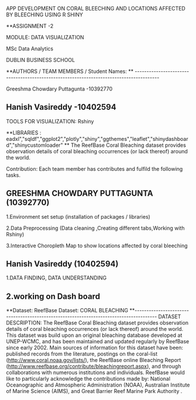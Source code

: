 APP DEVELOPMENT ON CORAL BLEECHING AND LOCATIONS AFFECTED BY BLEECHING USING R SHINY

**ASSIGNMENT -2

MODULE: DATA VISUALIZATION

MSc Data Analytics

DUBLIN BUSINESS SCHOOL

**AUTHORS / TEAM MEMBERS / Student Names: ** ----------------------------------------------------------------------------------------

Greeshma Chowdary Puttagunta -10392770

Hanish Vasireddy -10402594
-------------------------------------------------------------------------------------------------------------------------------------
TOOLS FOR VISUALIZATION: Rshiny

**LIBRARIES : eadxl","sqldf","ggplot2","plotly","shiny","ggthemes","leaflet","shinydashboard","shinycustomloader" **
The ReefBase Coral Bleaching dataset provides observation details of coral bleaching occurrences (or lack thereof) around the world. 


Contribution: Each team member has contributes and fulfild the following tasks.

GREESHMA CHOWDARY PUTTAGUNTA (10392770)
---------------------------------------------------------------------------------------------------

1.Environment set setup (installation of packages / libraries)

2.Data Preprocessing (Data cleaning ,Creating different tabs,Working with Rshiny)

3.Interactive Choropleth Map to show locations affected by coral bleeching 


Hanish Vasireddy (10402594)
--------------------------------------------------------------------------------------------------------

1.DATA FINDING, DATA UNDERSTANDING

2.working on Dash board 
--------------------------------------------------------------------------------------------------------------------------------------
**Dataset: ReefBase Dataset: CORAL BLEACHING
**---------------------------------------------------------------------------------------
DATASET DESCRIPTION:
The ReefBase Coral Bleaching dataset provides observation details of coral bleaching
occurrences (or lack thereof) around the world. This dataset was build upon an original
bleaching database developed at UNEP-WCMC, and has been maintained and updated
regularly by ReefBase since early 2002. Main sources of information for this dataset
have been: published records from the literature, postings on the coral-list
(http://www.coral.noaa.gov/lists/), the ReefBase online Bleaching Report
(http://www.reefbase.org/contribute/bleachingreport.aspx), and through collaborations
with numerous institutions and individuals. ReefBase would like to particularly acknowledge
the contributions made by: National Oceanographic and Atmospheric Administration (NOAA),
Australian Institute of Marine Science (AIMS), and Great Barrier Reef Marine Park Authority .


